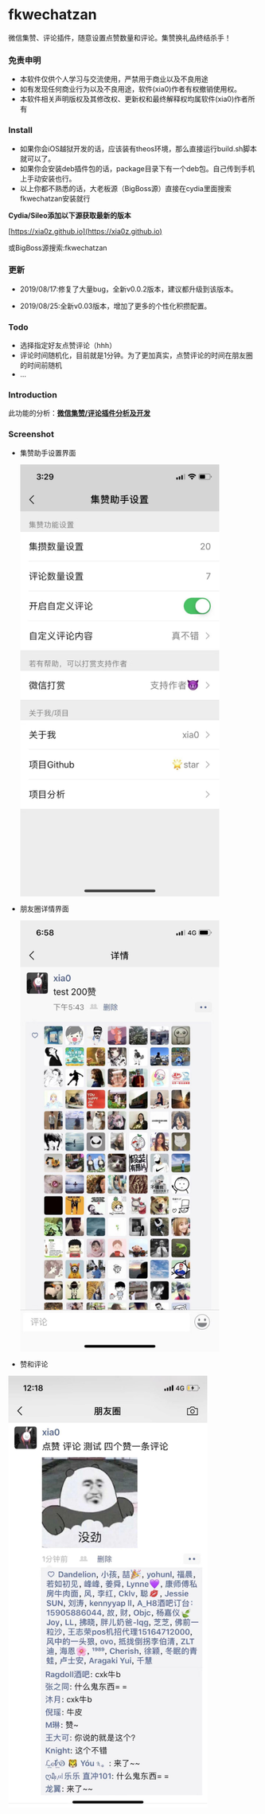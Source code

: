 # fkwechatzan
微信集赞、评论插件，随意设置点赞数量和评论。集赞换礼品终结杀手！

### 免责申明

- 本软件仅供个人学习与交流使用，严禁用于商业以及不良用途
- 如有发现任何商业行为以及不良用途，软件(xia0)作者有权撤销使用权。
- 本软件相关声明版权及其修改权、更新权和最终解释权均属软件(xia0)作者所有

### Install

- 如果你会iOS越狱开发的话，应该装有theos环境，那么直接运行build.sh脚本就可以了。
- 如果你会安装deb插件包的话，package目录下有一个deb包。自己传到手机上手动安装也行。
- 以上你都不熟悉的话，大老板源（BigBoss源）直接在cydia里面搜索fkwechatzan安装就行



**Cydia/Sileo添加以下源获取最新的版本**

[https://xia0z.github.io](https://xia0z.github.io)

或BigBoss源搜索:fkwechatzan 



### 更新

- 2019/08/17:修复了大量bug，全新v0.0.2版本，建议都升级到该版本。

- 2019/08/25:全新v0.03版本，增加了更多的个性化积攒配置。

  

### Todo

- 选择指定好友点赞评论（hhh）
- 评论时间随机化，目前就是1分钟。为了更加真实，点赞评论的时间在朋友圈的时间前随机
- ...

### Introduction

此功能的分析：[**微信集赞/评论插件分析及开发**](http://4ch12dy.site/2019/07/22/fkwechatLike/fkwechatLike/)  



### Screenshot

- 集赞助手设置界面

  <img src="https://github.com/4ch12dy/4ch12dy.github.io/blob/master/articlePic/fkwechatLike/1361564255775_.pic.jpg?raw=true" width="400" hegiht="200" align=center />

  

- 朋友圈详情界面

  <img src="https://github.com/4ch12dy/4ch12dy.github.io/blob/master/articlePic/fkwechatLike/1341564229215_.pic.jpg?raw=true" width="400" hegiht="200" align=center />

- 赞和评论

<img src="https://github.com/4ch12dy/4ch12dy.github.io/blob/master/articlePic/fkwechatLike/1321564227655_.pic.jpg?raw=true" width="400" hegiht="200" align=center />